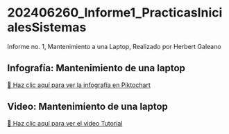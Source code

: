 # 202406260_Informe1_PracticasInicialesSistemas
Informe no. 1, Mantenimiento a una Laptop, Realizado por Herbert Galeano

## Infografía: Mantenimiento de una laptop
[🔗 Haz clic aquí para ver la infografía en Piktochart](https://create.piktochart.com/output/8c23263c1365-mantemiento-de-una-laptop)

## Video: Mantenimiento de una laptop
[🔗 Haz clic aquí para ver el video Tutorial](https://youtu.be/b5sTRSjojEE)
